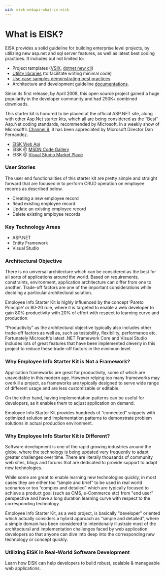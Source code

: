 ```yaml
---
uid: eisk-webapi-what-is-eisk
---
```

# What is EISK?

EISK provides a solid guideline for building enterprise level projects, by utilizing new asp.net and sql server features, as well as latest best coding practices. It includes but not limited to:

* Project templates ([VSIX](https://marketplace.visualstudio.com/items?itemName=AshrafulAlam.EmployeeInfoStarterKitEISK-MVC), [dotnet new cli](https://www.nuget.org/packages/Eisk.WebApi/))
* [Utility libraries](https://github.com/EISK/eisk.core) (to facilitate writing minimal code)
* [Use case samples demonstrating best practices](https://github.com/EISK/eisk.webapi)
* Architecture and development guideline [documentations](https://eisk.github.io/eisk.webapi/docs/architecture/logical-layers.html).

Since its first release, by April 2008, this open source project gained a huge popularity in the developer community and had 250K+ combined downloads.

This starter kit is honored to be placed at the official ASP.NET site, along with other Asp.Net starter kits, which all are being considered as the “Best” Asp.Net coding standards, recommended by Microsoft. In a weekly show of Microsoft’s [Channel 9](http://channel9.msdn.com/Shows/This+Week+On+Channel+9/TWC9-New-Mix-Sessions-announced-dissecting-IE9-Performance-Azure-Toolkit-for-WP7), it has been appreciated by Microsoft Director Dan Fernandez.

* [EISK Web Api](https://eisk.github.io/eisk.webapi)
* EISK @ [MSDN Code Gallery](https://code.msdn.microsoft.com/)
* EISK @ [Visual Studio Market Place](https://marketplace.visualstudio.com/items?itemName=AshrafulAlam.EmployeeInfoStarterKitEISK-MVC)

### User Stories

The user end functionalities of this starter kit are pretty simple and straight forward that are focused in to perform CRUD operation on employee records as described below.

* Creating a new employee record
* Read existing employee record
* Update an existing employee record
* Delete existing employee records

### Key Technology Areas

* ASP.NET
* Entity Framework
* Visual Studio

### Architectural Objective

There is no universal architecture which can be considered as the best for all sorts of applications around the world. Based on requirements, constraints, environment, application architecture can differ from one to another. Trade-off factors are one of the important considerations while deciding a particular architectural solution.

Employee Info Starter Kit is highly influenced by the concept ‘Pareto Principle’ or 80-20 rule, where it is targeted to enable a web developer to gain 80% productivity with 20% of effort with respect to learning curve and production.

“Productivity” as the architectural objective typically also includes other trade-off factors as well as, such as testability, flexibility, performance etc. Fortunately Microsoft's latest .NET Framework Core and Visual Studio includes lots of great features that have been implemented cleverly in this project to reduce these trade-off factors in the minimum level.

### Why Employee Info Starter Kit is Not a Framework?

Application frameworks are great for productivity, some of which are unavoidable in this modern age. However relying too many frameworks may overkill a project, as frameworks are typically designed to serve wide range of different usage and are less customizable or editable. 

On the other hand, having implementation patterns can be useful for developers, as it enables them to adjust application on demand. 

Employee Info Starter Kit provides hundreds of “connected” snippets with optimized solution and implementation patterns to demonstrate problem solutions in actual production environment. 

### Why Employee Info Starter Kit is Different?

Software development is one of the rapid growing industries around the globe, where the technology is being updated very frequently to adapt greater challenges over time. There are literally thousands of community web sites, blogs and forums that are dedicated to provide support to adapt new technologies. 

While some are great to enable learning new technologies quickly, in most cases they are either too “simple and brief” to be used in real world scenarios or too “complex and detailed” which are typically focused to achieve a product goal (such as CMS, e-Commerce etc) from "end user" perspective and have a long duration learning curve with respect to the corresponding technology. 

Employee Info Starter Kit, as a web project, is basically "developer" oriented which actually considers a hybrid approach as “simple and detailed”, where a simple domain has been considered to intentionally illustrate most of the architectural and implementation challenges faced by web application developers so that anyone can dive into deep into the corresponding new technology or concept quickly.

### Utilizing EISK in Real-World Software Development

Learn how EISK can help developers to build robust, scalable & manageable web applications.
